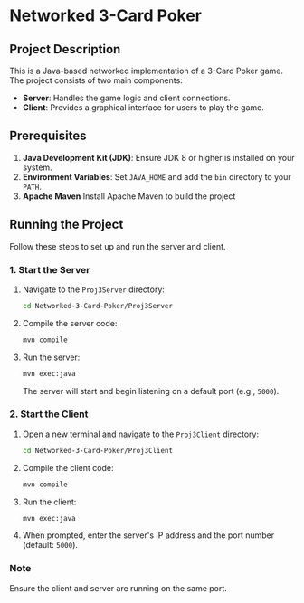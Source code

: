 # Networked 3-Card Poker

## Project Description
This is a Java-based networked implementation of a 3-Card Poker game. The project consists of two main components:
- **Server**: Handles the game logic and client connections.
- **Client**: Provides a graphical interface for users to play the game.

## Prerequisites
1. **Java Development Kit (JDK)**: Ensure JDK 8 or higher is installed on your system.
2. **Environment Variables**: Set `JAVA_HOME` and add the `bin` directory to your `PATH`.
3. **Apache Maven** Install Apache Maven to build the project
   

## Running the Project
Follow these steps to set up and run the server and client.

### 1. Start the Server
1. Navigate to the `Proj3Server` directory:
   ```bash
   cd Networked-3-Card-Poker/Proj3Server
   ```
2. Compile the server code:
   ```bash
   mvn compile
   ```
  
3. Run the server:
   ```bash
   mvn exec:java
   ```
   The server will start and begin listening on a default port (e.g., `5000`).

### 2. Start the Client
1. Open a new terminal and navigate to the `Proj3Client` directory:
   ```bash
   cd Networked-3-Card-Poker/Proj3Client
   ```
2. Compile the client code:
   ```bash
   mvn compile
   ```
   
3. Run the client:
   ```bash
   mvn exec:java
   ```
4. When prompted, enter the server's IP address and the port number (default: `5000`).

### Note
Ensure the client and server are running on the same port.


